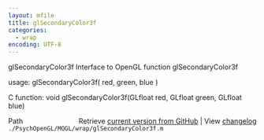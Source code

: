 ```yaml
---
layout: mfile
title: glSecondaryColor3f
categories:
  - wrap
encoding: UTF-8
---
```


glSecondaryColor3f  Interface to OpenGL function glSecondaryColor3f

usage:  glSecondaryColor3f\( red, green, blue \)

C function:  void glSecondaryColor3f\(GLfloat red, GLfloat green, GLfloat blue\)


<div class="code_header" style="text-align:right;">
  <span style="float:left;">Path&nbsp;&nbsp;</span> <span class="counter">Retrieve <a href=
  "https://raw.github.com/Psychtoolbox-3/Psychtoolbox-3/beta/./PsychOpenGL/MOGL/wrap/glSecondaryColor3f.m">current version from GitHub</a> | View <a href=
  "https://github.com/Psychtoolbox-3/Psychtoolbox-3/commits/beta/./PsychOpenGL/MOGL/wrap/glSecondaryColor3f.m">changelog</a></span>
</div>
<div class="code">
  <code>./PsychOpenGL/MOGL/wrap/glSecondaryColor3f.m</code>
</div>
